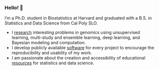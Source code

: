 ### Hello! 👋

I’m a Ph.D. student in Biostatistics at Harvard and graduated with a B.S. in Statistics and Data Science from Cal Poly SLO.

- I [research](http://www.jennalandy.com/research.html) interesting problems in genomics using unsupervised learning, multi-study and ensemble learning, deep learning, and Bayesian modeling and computation.
- I develop publicly available [software](http://www.jennalandy.com/software.html) for every project to encourage the reproducibility and usability of my work.
- I am passionate about the creation and accessibility of educational [resources](http://www.jennalandy.com/resources.html) for statistics and data science.
